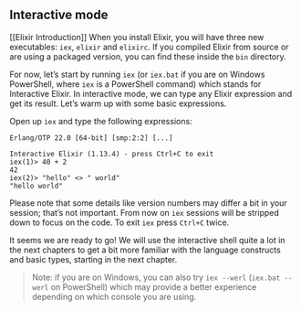 ## Interactive mode[](https://elixir-lang.org/getting-started/introduction.html#interactive-mode "Link here")[](https://elixir-lang.org/getting-started/introduction.html#toc "Back to Table of Contents")
[[Elixir Introduction]]
When you install Elixir, you will have three new executables: `iex`, `elixir` and `elixirc`. If you compiled Elixir from source or are using a packaged version, you can find these inside the `bin` directory.

For now, let’s start by running `iex` (or `iex.bat` if you are on Windows PowerShell, where `iex` is a PowerShell command) which stands for Interactive Elixir. In interactive mode, we can type any Elixir expression and get its result. Let’s warm up with some basic expressions.

Open up `iex` and type the following expressions:

```
Erlang/OTP 22.0 [64-bit] [smp:2:2] [...]

Interactive Elixir (1.13.4) - press Ctrl+C to exit
iex(1)> 40 + 2
42
iex(2)> "hello" <> " world"
"hello world"
```

Please note that some details like version numbers may differ a bit in your session; that’s not important. From now on `iex` sessions will be stripped down to focus on the code. To exit `iex` press `Ctrl+C` twice.

It seems we are ready to go! We will use the interactive shell quite a lot in the next chapters to get a bit more familiar with the language constructs and basic types, starting in the next chapter.

> Note: if you are on Windows, you can also try `iex --werl` (`iex.bat --werl` on PowerShell) which may provide a better experience depending on which console you are using.